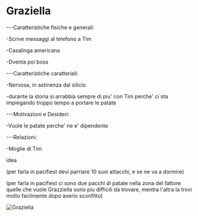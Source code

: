 # Graziella





---Caratteristiche fisiche e generali:

-Scrive messaggi al telefono a Tim

-Casalinga americana

-Dventa poi boss 



---Caratteristiche caratteriali:

-Nervosa, in astinenza dal silicio

-durante la storia si arrabbia sempre di piu' con Tim perche' ci sta impiegando troppo tempo a portare le patate



---Motivazioni e Desideri:

-Vuole le patate perche' ne e' dipendente



---Relazioni:

-Moglie di Tim




idea

(per farla in pacifiest devi parriare 10 suoi attacchi, e se ne va a dormire)

(per farla in pacifiest ci sono due pacchi di patate nella zona del fattore quelle che vuole Grazziella sono piu difficili da trovare, mentra l'altra la trovi molto facilmente dopo averlo sconfitto)



![Graziella](https://github.com/user-attachments/assets/e6cc2b4c-464f-4f19-b52b-d8491ef61b9f)




